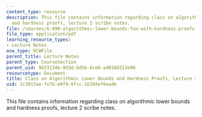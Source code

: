 ```yaml
---
content_type: resource
description: This file contains information regarding class on algorithmic lower bounds
  and hardness proofs, lecture 2 scribe notes.
file: /courses/6-890-algorithmic-lower-bounds-fun-with-hardness-proofs-fall-2014/2c3913aefe7be0f98fcc16394ef6ea4b_MIT6_890F14_Lec2.pdf
file_type: application/pdf
learning_resource_types:
- Lecture Notes
ocw_type: OCWFile
parent_title: Lecture Notes
parent_type: CourseSection
parent_uid: 983313de-9d3d-bd56-6ce6-ad83dd313e90
resourcetype: Document
title: Class on Algorithmic Lower Bounds and Hardness Proofs, Lecture 2 Scribe Notes
uid: 2c3913ae-fe7b-e0f9-8fcc-16394ef6ea4b
---
```

This file contains information regarding class on algorithmic lower bounds and hardness proofs, lecture 2 scribe notes.